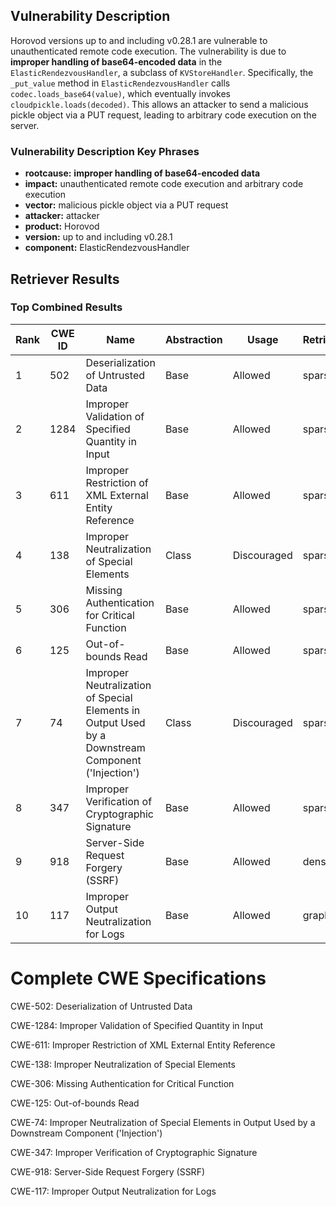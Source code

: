 ## Vulnerability Description
Horovod versions up to and including v0.28.1 are vulnerable to unauthenticated remote code execution. The vulnerability is due to **improper handling of base64-encoded data** in the `ElasticRendezvousHandler`, a subclass of `KVStoreHandler`. Specifically, the `_put_value` method in `ElasticRendezvousHandler` calls `codec.loads_base64(value)`, which eventually invokes `cloudpickle.loads(decoded)`. This allows an attacker to send a malicious pickle object via a PUT request, leading to arbitrary code execution on the server.

### Vulnerability Description Key Phrases
- **rootcause:** **improper handling of base64-encoded data**
- **impact:** unauthenticated remote code execution and arbitrary code execution
- **vector:** malicious pickle object via a PUT request
- **attacker:** attacker
- **product:** Horovod
- **version:** up to and including v0.28.1
- **component:** ElasticRendezvousHandler

## Retriever Results

### Top Combined Results

| Rank | CWE ID | Name | Abstraction | Usage  | Retrievers | Individual Scores |
|------|--------|------|-------------|-------|------------|-------------------|
| 1 | 502 | Deserialization of Untrusted Data | Base | Allowed | sparse | 0.377 |
| 2 | 1284 | Improper Validation of Specified Quantity in Input | Base | Allowed | sparse | 0.368 |
| 3 | 611 | Improper Restriction of XML External Entity Reference | Base | Allowed | sparse | 0.368 |
| 4 | 138 | Improper Neutralization of Special Elements | Class | Discouraged | sparse | 0.366 |
| 5 | 306 | Missing Authentication for Critical Function | Base | Allowed | sparse | 0.366 |
| 6 | 125 | Out-of-bounds Read | Base | Allowed | sparse | 0.364 |
| 7 | 74 | Improper Neutralization of Special Elements in Output Used by a Downstream Component ('Injection') | Class | Discouraged | sparse | 0.364 |
| 8 | 347 | Improper Verification of Cryptographic Signature | Base | Allowed | sparse | 0.361 |
| 9 | 918 | Server-Side Request Forgery (SSRF) | Base | Allowed | dense | 0.560 |
| 10 | 117 | Improper Output Neutralization for Logs | Base | Allowed | graph | 0.002 |



# Complete CWE Specifications

CWE-502: Deserialization of Untrusted Data

CWE-1284: Improper Validation of Specified Quantity in Input

CWE-611: Improper Restriction of XML External Entity Reference

CWE-138: Improper Neutralization of Special Elements

CWE-306: Missing Authentication for Critical Function

CWE-125: Out-of-bounds Read

CWE-74: Improper Neutralization of Special Elements in Output Used by a Downstream Component ('Injection')

CWE-347: Improper Verification of Cryptographic Signature

CWE-918: Server-Side Request Forgery (SSRF)

CWE-117: Improper Output Neutralization for Logs